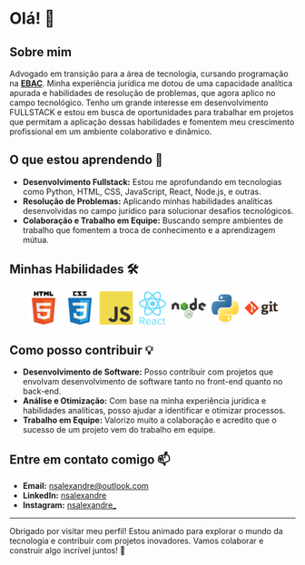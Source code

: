 # Olá! 👋

## Sobre mim

Advogado em transição para a área de tecnologia, cursando programação na **[EBAC](https://ebaconline.com.br/)**. Minha experiência jurídica me dotou de uma capacidade analítica apurada e habilidades de resolução de problemas, que agora aplico no campo tecnológico. Tenho um grande interesse em desenvolvimento FULLSTACK e estou em busca de oportunidades para trabalhar em projetos que permitam a aplicação dessas habilidades e fomentem meu crescimento profissional em um ambiente colaborativo e dinâmico.

## O que estou aprendendo 🚀

- **Desenvolvimento Fullstack:** Estou me aprofundando em tecnologias como Python, HTML, CSS, JavaScript, React, Node.js, e outras.
- **Resolução de Problemas:** Aplicando minhas habilidades analíticas desenvolvidas no campo jurídico para solucionar desafios tecnológicos.
- **Colaboração e Trabalho em Equipe:** Buscando sempre ambientes de trabalho que fomentem a troca de conhecimento e a aprendizagem mútua.

## Minhas Habilidades 🛠️

<p align="center">
    <img src="https://raw.githubusercontent.com/devicons/devicon/master/icons/html5/html5-original-wordmark.svg" alt="HTML5" width="60" height="60"/>
    <img src="https://raw.githubusercontent.com/devicons/devicon/master/icons/css3/css3-original-wordmark.svg" alt="CSS3" width="60" height="60"/>
    <img src="https://raw.githubusercontent.com/devicons/devicon/master/icons/javascript/javascript-original.svg" alt="JavaScript" width="60" height="60"/>
    <img src="https://raw.githubusercontent.com/devicons/devicon/master/icons/react/react-original-wordmark.svg" alt="React" width="60" height="60"/>
    <img src="https://raw.githubusercontent.com/devicons/devicon/master/icons/nodejs/nodejs-original-wordmark.svg" alt="Node.js" width="60" height="60"/>
    <img src="https://raw.githubusercontent.com/devicons/devicon/master/icons/python/python-original.svg" alt="Python" width="60" height="60"/>
    <img src="https://raw.githubusercontent.com/devicons/devicon/master/icons/git/git-original-wordmark.svg" alt="Git" width="60" height="60"/>
</p>

## Como posso contribuir 💡

- **Desenvolvimento de Software:** Posso contribuir com projetos que envolvam desenvolvimento de software tanto no front-end quanto no back-end.
- **Análise e Otimização:** Com base na minha experiência jurídica e habilidades analíticas, posso ajudar a identificar e otimizar processos.
- **Trabalho em Equipe:** Valorizo muito a colaboração e acredito que o sucesso de um projeto vem do trabalho em equipe.

## Entre em contato comigo 📫

- **Email:** [nsalexandre@outlook.com](mailto:nsalexandre@outlook.com)
- **LinkedIn:** [nsalexandre](https://www.linkedin.com/in/nsalexandre)
- **Instagram:** [nsalexandre_](https://instagram.com/nsalexandre_)

---

Obrigado por visitar meu perfil! Estou animado para explorar o mundo da tecnologia e contribuir com projetos inovadores. Vamos colaborar e construir algo incrível juntos! 🚀
